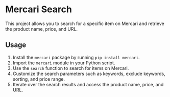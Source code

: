 # Mercari Search

This project allows you to search for a specific item on Mercari and retrieve the product name, price, and URL.

## Usage

1. Install the `mercari` package by running `pip install mercari`.
2. Import the `mercari` module in your Python script.
3. Use the `search` function to search for items on Mercari.
4. Customize the search parameters such as keywords, exclude keywords, sorting, and price range.
5. Iterate over the search results and access the product name, price, and URL.
